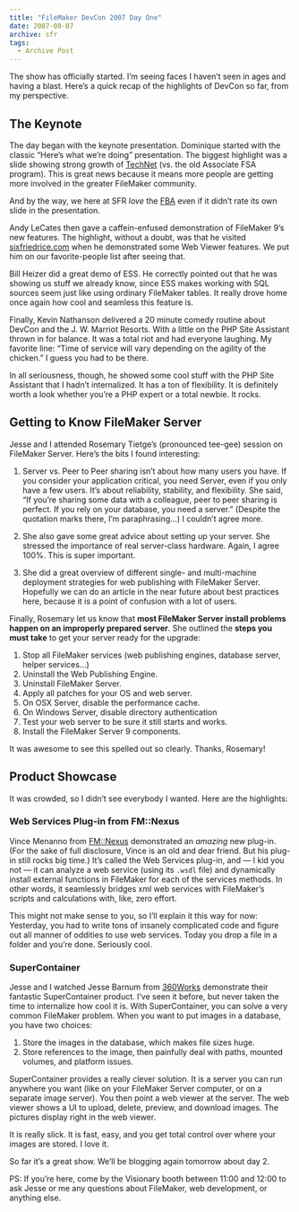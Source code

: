 ```yaml
---
title: "FileMaker DevCon 2007 Day One"
date: 2007-08-07
archive: sfr
tags: 
  - Archive Post
---
```


The show has officially started. I’m seeing faces I haven’t seen in ages and having a blast. Here’s a quick recap of the highlights of DevCon so far, from my perspective.

## The Keynote

The day began with the keynote presentation. Dominique started with the classic “Here’s what we’re doing” presentation. The biggest highlight was a slide showing strong growth of [TechNet](http://filemaker.com/technet/) (vs. the old Associate FSA program). This is great news because it means more people are getting more involved in the greater FileMaker community.

And by the way, we here at SFR *love* the [FBA](http://filemaker.com/fba/index.html) even if it didn’t rate its own slide in the presentation.

Andy LeCates then gave a caffein-enfused demonstration of FileMaker 9’s new features. The highlight, without a doubt, was that he visited [sixfriedrice.com](http://sixfriedrice.com/) when he demonstrated some Web Viewer features. We put him on our favorite-people list after seeing that.

Bill Heizer did a great demo of ESS. He correctly pointed out that he was showing us stuff we already know, since ESS makes working with SQL sources seem just like using ordinary FileMaker tables. It really drove home once again how cool and seamless this feature is.

Finally, Kevin Nathanson delivered a 20 minute comedy routine about DevCon and the J. W. Marriot Resorts. With a little on the PHP Site Assistant thrown in for balance. It was a total riot and had everyone laughing. My favorite line: “Time of service will vary depending on the agility of the chicken.” I guess you had to be there.

In all seriousness, though, he showed some cool stuff with the PHP Site Assistant that I hadn’t internalized. It has a ton of flexibility. It is definitely worth a look whether you’re a PHP expert or a total newbie. It rocks.

## Getting to Know FileMaker Server

Jesse and I attended Rosemary Tietge’s (pronounced tee-gee) session on FileMaker Server. Here’s the bits I found interesting:

1. Server vs. Peer to Peer sharing isn’t about how many users you have. If you consider your application critical, you need Server, even if you only have a few users. It’s about reliability, stability, and flexibility. She said, “If you’re sharing some data with a colleague, peer to peer sharing is perfect. If you rely on your database, you need a server.” (Despite the quotation marks there, I’m paraphrasing…) I couldn’t agree more.

2. She also gave some great advice about setting up your server. She stressed the importance of real server-class hardware. Again, I agree 100%. This is super important.

3. She did a great overview of different single- and multi-machine deployment strategies for web publishing with FileMaker Server. Hopefully we can do an article in the near future about best practices here, because it is a point of confusion with a lot of users.

Finally, Rosemary let us know that **most FileMaker Server install problems happen on an improperly prepared server**. She outlined the **steps you must take** to get your server ready for the upgrade:

1. Stop all FileMaker services (web publishing engines, database server, helper services…)
2. Uninstall the Web Publishing Engine.
3. Uninstall FileMaker Server.
4. Apply all patches for your OS and web server.
5. On OSX Server, disable the performance cache.
6. On Windows Server, disable directory authentication
7. Test your web server to be sure it still starts and works.
8. Install the FileMaker Server 9 components.

It was awesome to see this spelled out so clearly. Thanks, Rosemary!

## Product Showcase

It was crowded, so I didn’t see everybody I wanted. Here are the highlights:

### Web Services Plug-in from FM::Nexus

Vince Menanno from [FM::Nexus](http://fmnexus.com) demonstrated an *amazing* new plug-in. (For the sake of full disclosure, Vince is an old and dear friend. But his plug-in still rocks big time.) It’s called the Web Services plug-in, and — I kid you not — it can analyze a web service (using its `.wsdl` file) and dynamically install external functions in FileMaker for each of the services methods. In other words, it seamlessly bridges xml web services with FileMaker’s scripts and calculations with, like, zero effort.

This might not make sense to you, so I’ll explain it this way for now: Yesterday, you had to write tons of insanely complicated code and figure out all manner of oddities to use web services. Today you drop a file in a folder and you’re done. Seriously cool.

### SuperContainer

Jesse and I watched Jesse Barnum from [360Works](http://360works.com/) demonstrate their fantastic SuperContainer product. I’ve seen it before, but never taken the time to internalize how cool it is. With SuperContainer, you can solve a very common FileMaker problem. When you want to put images in a database, you have two choices:

1. Store the images in the database, which makes file sizes huge.
2. Store references to the image, then painfully deal with paths, mounted volumes, and platform issues.

SuperContainer provides a really clever solution. It is a server you can run anywhere you want (like on your FileMaker Server computer, or on a separate image server). You then point a web viewer at the server. The web viewer shows a UI to upload, delete, preview, and download images. The pictures display right in the web viewer.

It is really slick. It is fast, easy, and you get total control over where your images are stored. I love it.

So far it’s a great show. We’ll be blogging again tomorrow about day 2.

PS: If you’re here, come by the Visionary booth between 11:00 and 12:00 to ask Jesse or me any questions about FileMaker, web development, or anything else.

